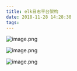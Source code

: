 ```yaml
---
title: elk日志平台架构
date: 2018-11-28 14:28:30
tags:
---
```

![image.png](https://upload-images.jianshu.io/upload_images/5189695-33f92605c263a270.png?imageMogr2/auto-orient/strip%7CimageView2/2/w/1240)

![image.png](https://upload-images.jianshu.io/upload_images/5189695-16a9e71766b60045.png?imageMogr2/auto-orient/strip%7CimageView2/2/w/1240)

![image.png](https://upload-images.jianshu.io/upload_images/5189695-b4e57467c365e605.png?imageMogr2/auto-orient/strip%7CimageView2/2/w/1240)

